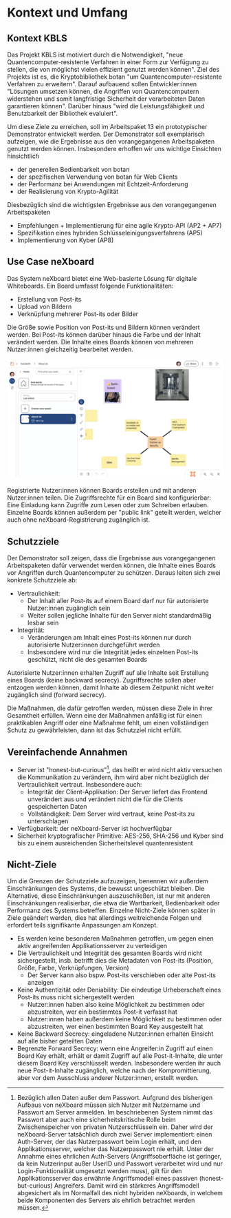 # Kontext und Umfang

## Kontext KBLS

Das Projekt KBLS ist motiviert durch die Notwendigkeit, "neue Quantencomputer-resistente Verfahren in einer Form zur
Verfügung zu stellen, die von möglichst vielen effizient genutzt werden können". Ziel des Projekts ist es, die
Kryptobibliothek botan "um Quantencomputer-resistente Verfahren zu erweitern". Darauf aufbauend sollen Entwickler:innen
"Lösungen umsetzen können, die Angriffen von Quantencomputern widerstehen und somit langfristige Sicherheit der
verarbeiteten Daten garantieren können". Darüber hinaus "wird die Leistungsfähigkeit und Benutzbarkeit der Bibliothek
evaluiert".

Um diese Ziele zu erreichen, soll im Arbeitspaket 13 ein prototypischer Demonstrator entwickelt werden. Der Demonstrator
soll exemplarisch aufzeigen, wie die Ergebnisse aus den vorangegangenen Arbeitspaketen genutzt werden können.
Insbesondere erhoffen wir uns wichtige Einsichten hinsichtlich

* der generellen Bedienbarkeit von botan
* der spezifischen Verwendung von botan für Web Clients
* der Performanz bei Anwendungen mit Echtzeit-Anforderung
* der Realisierung von Krypto-Agilität

Diesbezüglich sind die wichtigsten Ergebnisse aus den vorangegangenen Arbeitspaketen

* Empfehlungen + Implementierung für eine agile Krypto-API (AP2 + AP7)
* Spezifikation eines hybriden Schlüsseleinigungsverfahrens (AP5)
* Implementierung von Kyber (AP8)

## Use Case neXboard

Das System neXboard bietet eine Web-basierte Lösung für digitale Whiteboards. Ein Board umfasst folgende
Funktionalitäten:

* Erstellung von Post-its
* Upload von Bildern
* Verknüpfung mehrerer Post-its oder Bilder

Die Größe sowie Position von Post-its und Bildern können verändert werden. Bei Post-its können darüber hinaus die
Farbe und der Inhalt verändert werden. Die Inhalte eines Boards können von mehreren Nutzer:innen gleichzeitig bearbeitet
werden.

![neXboard-Applikation](../images/01-nexboard-screenshot.png)

Registrierte Nutzer:innen können Boards erstellen und mit anderen Nutzer:innen teilen. Die Zugriffsrechte für ein Board sind
konfigurierbar: Eine Einladung kann Zugriffe zum Lesen oder zum Schreiben erlauben. Einzelne Boards können außerdem per
"public link" geteilt werden, welcher auch ohne neXboard-Registrierung zugänglich ist.

## Schutzziele

Der Demonstrator soll zeigen, dass die Ergebnisse aus vorangegangenen Arbeitspaketen dafür verwendet werden können, die
Inhalte eines Boards vor Angriffen durch Quantencomputer zu schützen. Daraus leiten sich zwei konkrete Schutzziele ab:

* Vertraulichkeit:
  * Der Inhalt aller Post-its auf einem Board darf nur für autorisierte Nutzer:innen zugänglich sein
  * Weiter sollen jegliche Inhalte für den Server nicht standardmäßig lesbar sein
* Integrität:
  * Veränderungen am Inhalt eines Post-its können nur durch autorisierte Nutzer:innen durchgeführt werden
  * Insbesondere wird nur die Integrität jedes einzelnen Post-its geschützt, nicht die des gesamten Boards

Autorisierte Nutzer:innen erhalten Zugriff auf alle Inhalte seit Erstellung eines Boards (keine backward secrecy).
Zugriffsrechte sollen aber entzogen werden können, damit Inhalte ab diesem Zeitpunkt nicht weiter zugänglich sind
(forward secrecy).

Die Maßnahmen, die dafür getroffen werden, müssen diese Ziele in ihrer Gesamtheit erfüllen. Wenn eine der Maßnahmen
anfällig ist für einen praktikablen Angriff oder eine Maßnahme fehlt, um einen vollständigen Schutz zu gewährleisten,
dann ist das Schutzziel nicht erfüllt.

## Vereinfachende Annahmen

* Server ist "honest-but-curious"[^1], das heißt er wird nicht aktiv versuchen die Kommunikation zu verändern, ihm wird aber
nicht bezüglich der Vertraulichkeit vertraut. Insbesondere auch:
  * Integrität der Client-Applikation: Der Server liefert das Frontend unverändert aus und verändert nicht die für die Clients
  gespeicherten Daten
  * Vollständigkeit: Dem Server wird vertraut, keine Post-its zu unterschlagen
* Verfügbarkeit: der neXboard-Server ist hochverfügbar
* Sicherheit kryptografischer Primitive: AES-256, SHA-256 und Kyber sind bis zu einem ausreichenden Sicherheitslevel quantenresistent

## Nicht-Ziele

Um die Grenzen der Schutzziele aufzuzeigen, benennen wir außerdem Einschränkungen des Systems, die bewusst ungeschützt
bleiben. Die Alternative, diese Einschränkungen auszuschließen, ist nur mit anderen Einschränkungen realisierbar, die
etwa die Wartbarkeit, Bedienbarkeit oder Performanz des Systems betreffen. Einzelne Nicht-Ziele können später in Ziele
geändert werden, dies hat allerdings weitreichende Folgen und erfordert teils signifikante Anpassungen am Konzept.

* Es werden keine besonderen Maßnahmen getroffen, um gegen einen aktiv angreifenden Applikationsserver zu verteidigen
* Die Vertraulichkeit und Integrität des gesamten Boards wird nicht sichergestellt, insb. betrifft dies die Metadaten von
  Post-its (Position, Größe, Farbe, Verknüpfungen, Version)
  * Der Server kann also bspw. Post-its verschieben oder alte Post-its anzeigen
* Keine Authentizität oder Deniability: Die eindeutige Urheberschaft eines Post-its muss nicht sichergestellt werden
  * Nutzer:innen haben also keine Möglichkeit zu bestimmen oder abzustreiten, wer ein bestimmtes Post-it verfasst hat
  * Nutzer:innen haben außerdem keine Möglichkeit zu bestimmen oder abzustreiten, wer einen bestimmten Board Key ausgestellt
    hat
* Keine Backward Secrecy: eingeladene Nutzer:innen erhalten Einsicht auf alle bisher geteilten Daten
* Begrenzte Forward Secrecy: wenn eine Angreifer:in Zugriff auf einen Board Key erhält, erhält er damit Zugriff auf alle
  Post-it-Inhalte, die unter diesem Board Key verschlüsselt werden. Insbesondere werden ihr auch neue Post-it-Inhalte zugänglich,
  welche nach der Kompromittierung, aber vor dem Ausschluss anderer Nutzer:innen, erstellt werden.

[^1]: Bezüglich allen Daten außer dem Passwort. Aufgrund des bisherigen Aufbaus von neXboard müssen sich Nutzer
mit Nutzername und Passwort am Server anmelden. Im beschriebenen System nimmt das Passwort aber auch eine sicherheitskritische
Rolle beim Zwischenspeicher von privaten Nutzerschlüsseln ein. Daher wird der neXboard-Server tatsächlich durch zwei Server
implementiert: einen Auth-Server, der das Nutzerpasswort beim Login erhält, und den Applikationsserver, welcher das Nutzerpasswort
nie erhält. Unter der Annahme eines ehrlichen Auth-Servers (Angriffsoberfläche ist geringer, da kein Nutzerinput außer UserID
und Passwort verarbeitet wird und nur Login-Funktionalität umgesetzt werden muss), gilt für den Applikationsserver das erwähnte
Angriffsmodell eines passiven (honest-but-curious) Angreifers. Damit wird ein stärkeres Angriffsmodell abgesichert als im
Normalfall des nicht hybriden neXboards, in welchem beide Komponenten des Servers als ehrlich betrachtet werden müssen.
